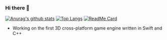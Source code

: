 ### Hi there 👋

[![Anurag's github stats](https://github-readme-stats.vercel.app/api?username=broken-bytes&theme=synthwave)](https://github.com/anuraghazra/github-readme-stats)
[![Top Langs](https://github-readme-stats.vercel.app/api/top-langs/?username=broken-bytes&layout=compact&theme=synthwave)](https://github.com/anuraghazra/github-readme-stats)
[![ReadMe Card](https://github-readme-stats.vercel.app/api/pin/?username=broken-bytes&repo=Kyanite&theme=synthwave)](https://github.com/anuraghazra/github-readme-stats)

- Working on the first 3D cross-platform game engine written in Swift and C++
